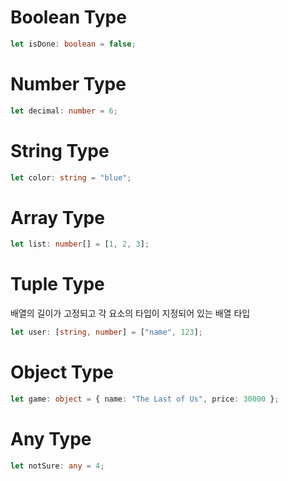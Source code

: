 # Boolean Type

```ts
let isDone: boolean = false;
```

# Number Type

```ts
let decimal: number = 6;
```

# String Type

```ts
let color: string = "blue";
```

# Array Type

```ts
let list: number[] = [1, 2, 3];
```

# Tuple Type

배열의 길이가 고정되고 각 요소의 타입이 지정되어 있는 배열 타입

```ts
let user: [string, number] = ["name", 123];
```

# Object Type

```ts
let game: object = { name: "The Last of Us", price: 30000 };
```

# Any Type

```ts
let notSure: any = 4;
```
